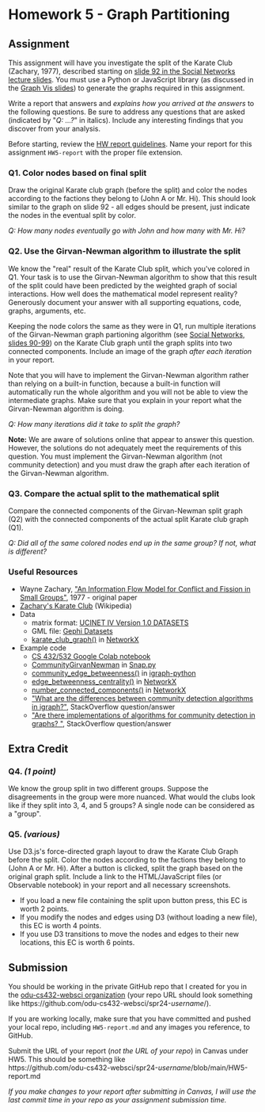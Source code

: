# Homework 5 - Graph Partitioning

## Assignment 

This assignment will have you investigate the split of the Karate Club (Zachary, 1977), described starting on [slide 92 in the Social Networks lecture slides](https://docs.google.com/presentation/d/1G9bY32EslxRdIq7znDZoGJd3-_Ock1FeJcqN3QgQuy4/edit#slide=id.g7e0acafd7b_0_0).  You must use a Python or JavaScript library (as discussed in the [Graph Vis slides](https://docs.google.com/presentation/d/1M_c2CKSnVS9fe-1vAfV4sac6KoZ36KdknFiYBL575uw/edit?usp=sharing)) to generate the graphs required in this assignment.

Write a report that answers and *explains how you arrived at the answers* to the following questions.  Be sure to address any questions that are asked (indicated by "*Q: ...?*" in italics). Include any interesting findings that you discover from your analysis.
 
Before starting, review the [HW report guidelines](getting-started/reports.md).  Name your report for this assignment `HW5-report` with the proper file extension.  

### Q1. Color nodes based on final split

Draw the original Karate club graph (before the split) and color the nodes according to the factions they belong to (John A or Mr. Hi).  This should look similar to the graph on slide 92 - all edges should be present, just indicate the nodes in the eventual split by color.

*Q: How many nodes eventually go with John and how many with Mr. Hi?*

### Q2. Use the Girvan-Newman algorithm to illustrate the split

We know the "real" result of the Karate Club split, which you've colored in Q1. Your task is to use the Girvan-Newman algorithm to show that this result of the split could have been predicted by the weighted graph of social interactions.  How well does the mathematical model represent reality?  Generously document your answer with all supporting equations, code, graphs, arguments, etc.

Keeping the node colors the same as they were in Q1, run multiple iterations of the Girvan-Newman graph partioning algorithm (see [Social Networks, slides 90-99](https://docs.google.com/presentation/d/1G9bY32EslxRdIq7znDZoGJd3-_Ock1FeJcqN3QgQuy4/edit#slide=id.p98)) on the Karate Club graph until the graph splits into two connected components. Include an image of the graph *after each iteration* in your report.  

Note that you will have to implement the Girvan-Newman algorithm rather than relying on a built-in function, because a built-in function will automatically run the whole algorithm and you will not be able to view the intermediate graphs.  Make sure that you explain in your report what the Girvan-Newman algorithm is doing.

*Q: How many iterations did it take to split the graph?*  

**Note:** We are aware of solutions online that appear to answer this question.  However, the solutions do not adequately meet the requirements of this question. You must implement the Girvan-Newman algorithm (not community detection) and you must draw the graph after each iteration of the Girvan-Newman algorithm.

### Q3. Compare the actual split to the mathematical split

Compare the connected components of the Girvan-Newman split graph (Q2) with the connected components of the actual split Karate club graph (Q1). 

*Q: Did all of the same colored nodes end up in the same group?  If not, what is different?*

### Useful Resources

* Wayne Zachary, ["An Information Flow Model for Conflict and Fission in Small Groups"](http://aris.ss.uci.edu/~lin/76.pdf), 1977 - original paper 
* [Zachary's Karate Club](https://en.wikipedia.org/wiki/Zachary's_karate_club) (Wikipedia)
* Data 
   * matrix format: [UCINET IV Version 1.0 DATASETS](http://vlado.fmf.uni-lj.si/pub/networks/data/Ucinet/UciData.htm#zachary)
   * GML file: [Gephi Datasets](https://github.com/gephi/gephi/wiki/Datasets)
   * [karate_club_graph()](https://networkx.org/documentation/stable/auto_examples/graph/plot_karate_club.html) in [NetworkX](https://networkx.org/documentation/stable/index.html)
* Example code
  * [CS 432/532 Google Colab notebook](https://github.com/odu-cs432-websci/public/blob/main/432_NetworkX_example.ipynb)
  * [CommunityGirvanNewman](https://snap.stanford.edu/snappy/doc/reference/CommunityGirvanNewman.html) in [Snap.py](https://snap.stanford.edu/snappy/doc/tutorial/index-tut.html) 
  * [community_edge_betweenness()](https://igraph.org/python/doc/api/igraph.Graph.html#community_edge_betweenness) in [igraph-python](https://igraph.org/python/) 
  * [edge_betweenness_centrality()](https://networkx.org/documentation/stable/reference/algorithms/generated/networkx.algorithms.centrality.edge_betweenness_centrality.html#networkx.algorithms.centrality.edge_betweenness_centrality) in [NetworkX](https://networkx.org/)
  * [number_connected_components()](https://networkx.org/documentation/stable/reference/algorithms/generated/networkx.algorithms.components.number_connected_components.html#networkx.algorithms.components.number_connected_components) in [NetworkX](https://networkx.org/)
  * ["What are the differences between community detection algorithms in igraph?"](http://stackoverflow.com/questions/9471906/what-are-the-differences-between-community-detection-algorithms-in-igraph/9478989#9478989), StackOverflow question/answer
  * ["Are there implementations of algorithms for community detection in graphs? "](http://stackoverflow.com/questions/5822265/are-there-implementations-of-algorithms-for-community-detection-in-graphs), StackOverflow question/answer

## Extra Credit

### Q4. *(1 point)*
We know the group split in two different groups.  Suppose the disagreements in the group were more nuanced.  What would the clubs look like if they split into 3, 4, and 5 groups?  A single node can be considered as a "group".

### Q5. *(various)*
Use D3.js's force-directed graph layout to draw the Karate Club Graph before the split. Color the nodes according to the factions they belong to (John A or Mr. Hi). After a button is clicked, split the graph based on the original graph split. Include a link to the HTML/JavaScript files (or Observable notebook) in your report and all necessary screenshots.
* If you load a new file containing the split upon button press, this EC is worth 2 points.
* If you modify the nodes and edges using D3 (without loading a new file), this EC is worth 4 points.
* If you use D3 transitions to move the nodes and edges to their new locations, this EC is worth 6 points.

## Submission

You should be working in the private GitHub repo that I created for you in the [odu-cs432-websci organization](https://github.com/odu-cs432-websci/) (your repo URL should look something like https<nolink>://github.com/odu-cs432-websci/spr24-*username*/). 

If you are working locally, make sure that you have committed and pushed your local repo, including `HW5-report.md` and any images you reference, to GitHub. 

Submit the URL of your report (*not the URL of your repo*) in Canvas under HW5. This should be something like  
https<nolink>://github.com/odu-cs432-websci/spr24-*username*/blob/main/HW5-report.md

*If you make changes to your report after submitting in Canvas, I will use the last commit time in your repo as your assignment submission time.*

